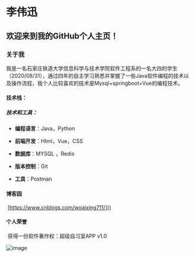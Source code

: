 # 李伟迅

## 欢迎来到我的GitHub个人主页！

### 关于我

我是一名石家庄铁道大学信息科学与技术学院软件工程系的一名大四的学生（2020/08/31），通过四年的自主学习熟悉并掌握了一些Java软件编程的技术以及操作流程，我个人比较喜欢的技术是Mysql+springboot+Vue的编程技术。

#### 技术栈：

##### 	技术和工具： 

- **编程语言**：Java，Python

- **前端开发**：Html，Vue，CSS

- **数据库**：MYSQL ，Redis

- **版本控制**：Git

- **工具**：Postman

  

#### 博客园

​			[https://www.cnblogs.com/woaixing711/]()

#### 个人荣誉

​	获得一份软件著作权：超级自习室APP v1.0

![image](https://github.com/kissbite/kissbite.github.io/blob/main/%E7%99%BB%E8%AE%B0%E8%AF%81%E4%B9%A6(2023R11L0792467)%20(2).jfif)



